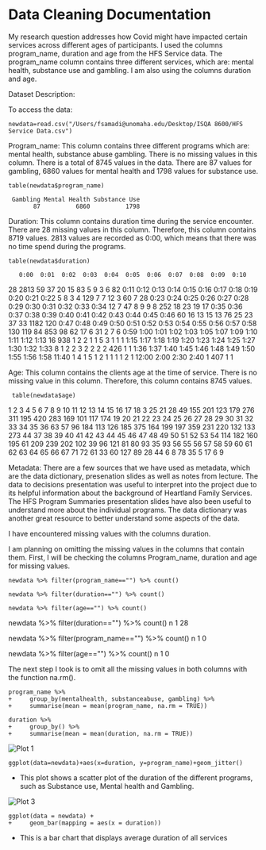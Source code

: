 # Data Cleaning Documentation

My research question addresses how Covid might have impacted certain services across different ages of participants. I used the columns program_name, duration and age from the HFS Service data. The program_name column contains three different services, which are: mental health, substance use and gambling. I am also using the columns duration and age. 

Dataset Description:

To access the data:

```
newdata=read.csv("/Users/fsamadi@unomaha.edu/Desktop/ISQA 8600/HFS Service Data.csv")
```

Program_name: This column contains three different programs which are: mental health, substance abuse gambling. There is no missing values in this column. There is a total of 8745 values in the data. There are 87 values for gambling, 6860 values for mental health and 1798 values for substance use.


```
table(newdata$program_name)
```

     Gambling Mental Health Substance Use 
           87          6860          1798 


Duration: This column contains duration time during the service encounter. There are 28 missing values in this column. Therefore, this column contains 8719 values. 2813 values are recorded as 0:00, which means that there was no time spend during the programs. 

```
table(newdata$duration)
```

       0:00  0:01  0:02  0:03  0:04  0:05  0:06  0:07  0:08  0:09  0:10 
   28  2813    59    37    20    15    83     5     9     3     6    82 
 0:11  0:12  0:13  0:14  0:15  0:16  0:17  0:18  0:19  0:20  0:21  0:22 
    5     8     3     4   129     7     7    12     3    60     7    28 
 0:23  0:24  0:25  0:26  0:27  0:28  0:29  0:30  0:31  0:32  0:33  0:34 
   12     7    47     8     9     9     8   252    18    23    19    17 
 0:35  0:36  0:37  0:38  0:39  0:40  0:41  0:42  0:43  0:44  0:45  0:46 
   60    16    13    15    13    76    25    23    37    33  1182   120 
 0:47  0:48  0:49  0:50  0:51  0:52  0:53  0:54  0:55  0:56  0:57  0:58 
  130   119    84   853    98    62    17     6    31     2     7     6 
 0:59  1:00  1:01  1:02  1:03  1:05  1:07  1:09  1:10  1:11  1:12  1:13 
   16   938     1     2     2     1     1     5     3     1     1     1 
 1:15  1:17  1:18  1:19  1:20  1:23  1:24  1:25  1:27  1:30  1:32  1:33 
    8     1     2     2     3     2     2     2     2   426     1     1 
 1:36  1:37  1:40  1:45  1:46  1:48  1:49  1:50  1:55  1:56  1:58 11:40 
    1     4     1     5     1     2     1     1     1     1     2     1 
12:00  2:00  2:30  2:40 
    1   407     1     1 



Age: This column contains the clients age at the time of service. There is no missing value in this column. Therefore, this column contains 8745 values. 

```
 table(newdata$age)
 ```

  1   2   3   4   5   6   7   8   9  10  11  12  13  14  15  16  17  18 
  3  25  21  28  49 155 201 123 179 276 311 195 420 283 169 101 117 174 
 19  20  21  22  23  24  25  26  27  28  29  30  31  32  33  34  35  36 
 63  57  96 184 113 126 185 375 164 199 197 359 231 220 132 133 273  44 
 37  38  39  40  41  42  43  44  45  46  47  48  49  50  51  52  53  54 
114 182 160 195  61 209 239 202 102  39  96 121  81  80  93  35  93  56 
 55  56  57  58  59  60  61  62  63  64  65  66  67  71  72 
 61  33  60 127  89  28  44   6   8  78  35   5  17   6   9 










Metadata: There are a few sources that we have used as metadata, which are the data dictionary, presenation slides as well as notes from lecture. The data to decisions presentation was useful to interpret into the project due to its helpful information about the background of Heartland Family Services. The HFS Program Summaries presentation slides have also been useful to understand more about the individual programs. The data dictionary was another great resource to better understand some aspects of the data. 

I have encountered missing values with the columns duration. 

I am planning on omitting the missing values in the columns that contain them. First, I will be checking the columns Program_name, duration and age for missing values. 

```
newdata %>% filter(program_name=="") %>% count()

```

```
newdata %>% filter(duration=="") %>% count()

```

```
newdata %>% filter(age=="") %>% count()
```



newdata %>% filter(duration=="") %>% count()
 n
1 28


newdata %>% filter(program_name=="") %>% count()
  n
1 0


newdata %>% filter(age=="") %>% count()
  n
1 0








The next step I took is to omit all the missing values in both columns with the function na.rm().


```
program_name %>% 
+     group_by(mentalhealth, substanceabuse, gambling) %>% 
+     summarise(mean = mean(program_name, na.rm = TRUE))
```

```
duration %>% 
+     group_by() %>% 
+     summarise(mean = mean(duration, na.rm = TRUE))

```



![Plot 1](Rplot01.png)

```
ggplot(data=newdata)+aes(x=duration, y=program_name)+geom_jitter()
```

- This plot shows a scatter plot of the duration of the different programs, such as Substance use, Mental health and Gambling. 




![Plot 3](Rplot03.png)

```
ggplot(data = newdata) + 
+     geom_bar(mapping = aes(x = duration))
```

- This is a bar chart that displays average duration of all services



